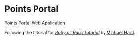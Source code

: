# Points Portal

Points Portal Web Application

Following the tutorial for
[*Ruby on Rails Tutorial*](http://www.railstutorial.org/)
by [Michael Hartl](http://www.michaelhartl.com/).
